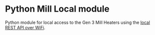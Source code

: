 # Python Mill Local module

Python module for local access to the Gen 3 Mill Heaters using
the [local REST API over WiFi](https://github.com/Mill-International-AS/Generation_3_REST_API).
